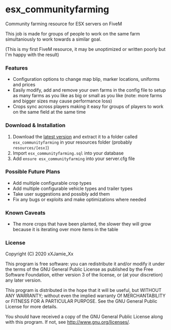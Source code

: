 # esx_communityfarming
Community farming resource for ESX servers on FiveM

This job is made for groups of people to work on the same farm simultaniously to work towards a similar goal.

(This is my first FiveM resource, it may be unoptimized or written poorly but I'm happy with the result)

### Features
- Configuration options to change map blip, marker locations, uniforms and prices
- Easily modify, add and remove your own farms in the config file to setup as many farms as you like as big or small as you like (note: more farms and bigger sizes may cause performance loss)
- Crops sync across players making it easy for groups of players to work on the same field at the same time

### Download & Installation
1. Download the [latest version](https://github.com/xXJamieXx/esx_communityfarming/releases/latest) and extract it to a folder called `esx_communityfarming` in your resources folder (probably `resources/[esx]`)
2. Import `esx_communityfarming.sql` into your database
3. Add `ensure esx_communityfarming` into your server.cfg file

### Possible Future Plans
- Add multiple configurable crop types
- Add multiple configurable vehicle types and trailer types
- Take user suggestions and possibly add them
- Fix any bugs or exploits and make optimizations where needed

### Known Caveats
- The more crops that have been planted, the slower they will grow because it is iterating over more items in the table

### License
Copyright (C) 2020 xXJamie_Xx

This program is free software: you can redistribute it and/or modify it under the terms of the GNU General Public License as published by the Free Software Foundation, either version 3 of the license, or (at your discretion) any later version.

This program is distributed in the hope that it will be useful, but WITHOUT ANY WARRANTY; without even the implied warranty Of MERCHANTABILITY or FITNESS FOR A PARTICULAR PURPOSE. See the GNU General Public License for more details.

You should have received a copy of the GNU General Public License along with this program. If not, see http://www.gnu.org/licenses/.
